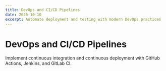 ```yaml
---
title: DevOps and CI/CD Pipelines
date: 2025-10-10
excerpt: Automate deployment and testing with modern DevOps practices
---
```


# DevOps and CI/CD Pipelines

Implement continuous integration and continuous deployment with GitHub Actions, Jenkins, and GitLab CI.
